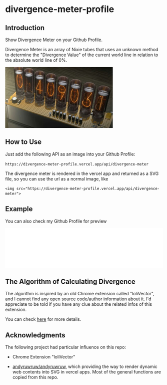 # divergence-meter-profile

## Introduction

Show Divergence Meter on your Github Profile.

Divergence Meter is an array of Nixie tubes that uses an unknown method to determine the "Divergence Value" of the current world line in relation to the absolute world line of 0%.

![Divergence Meter](example/Divergence_Meter.jpg)

## How to Use

Just add the following API as an image into your Github Profile:

`https://divergence-meter-profile.vercel.app/api/divergence-meter`

The divergence meter is rendered in the vercel app and returned as a SVG file, so you can use the url as a normal image, like

```
<img src="https://divergence-meter-profile.vercel.app/api/divergence-meter">
```

## Example

You can also check my Github Profile for preview

![Preview of the Divergence Meter Profile](example/divergence-meter.svg)

## The Algorithm of Calculating Divergence

The algorithm is inspired by an old Chrome extension called "loliVector", and I cannot find any open source code/author information about it. I'd appreciate to be told if you have any clue about the related infos of this extension.

You can check [here](https://github.com/windmgc/divergence-meter-profile/blob/main/src/services/divergence-meter.ts#L29) for more details.

## Acknowledgments

The following project had particular influence on this repo:

- Chrome Extension "loliVector"

- [andyruwruw/andyruwruw](https://github.com/andyruwruw/andyruwruw), which providing the way to render dynamic web contents into SVG in vercel apps. Most of the general functions are copied from this repo.
